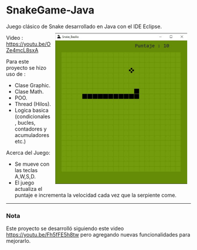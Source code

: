 # SnakeGame-Java
Juego clásico de Snake desarrollado en Java con el IDE Eclipse. <img src="img/snake_gif.gif" width="360" align="right" style="margin:10px" />

Video : https://youtu.be/OZe4mcL8sxA

Para este proyecto se hizo uso de :
- Clase Graphic.
- Clase Math.
- POO.
- Thread (Hilos).
- Logica basica (condicionales, bucles, contadores y acumuladores etc.)

Acerca del Juego:
- Se mueve con las teclas A,W,S,D.
- El juego actualiza el puntaje e incrementa la velocidad cada vez que la serpiente come.

---





### Nota
Este proyecto se desarrolló siguiendo este video https://youtu.be/Fh5fFE5h8tw pero agregando nuevas funcionalidades para mejorarlo.
